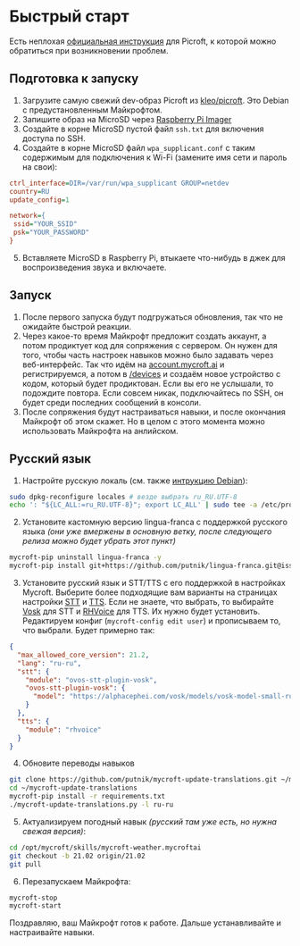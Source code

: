 # Быстрый старт

Есть неплохая [официальная инструкция](https://mycroft-ai.gitbook.io/docs/using-mycroft-ai/get-mycroft/picroft#getting-started-with-picroft) для Picroft, к которой можно обратиться при возникновении проблем.

## Подготовка к запуску
1. Загрузите самую свежий dev-образ Picroft из [kleo/picroft](https://github.com/kleo/picroft/releases). Это Debian с предустановленным Майкрофтом.
2. Запишите образ на MicroSD через [Raspberry Pi Imager](https://www.raspberrypi.com/software/)
3. Создайте в корне MicroSD пустой файл `ssh.txt` для включения доступа по SSH.
4. Создайте в корне MicroSD файл `wpa_supplicant.conf` с таким содержимым для подключения к Wi-Fi (замените имя сети и пароль на свои):
```ini
ctrl_interface=DIR=/var/run/wpa_supplicant GROUP=netdev
country=RU
update_config=1

network={
 ssid="YOUR_SSID"
 psk="YOUR_PASSWORD"
}
```
5. Вставляете MicroSD в Raspberry Pi, втыкаете что-нибудь в джек для воспроизведения звука и включаете.

## Запуск
1. После первого запуска будут подгружаться обновления, так что не ожидайте быстрой реакции.
2. Через какое-то время Майкрофт предложит создать аккаунт, а потом продиктует код для сопряжения с сервером. Он нужен для того, чтобы часть настроек навыков можно было задавать через веб-интерфейс. Так что идём на [account.mycroft.ai](https://account.mycroft.ai/) и регистрируемся, а потом в [/devices](https://account.mycroft.ai/devices) и создаём новое устройство с кодом, который будет продиктован. Если вы его не услышали, то подождите повтора. Если совсем никак, подключайтесь по SSH, он будет среди последних сообщений в консоли.
3. После сопряжения будут настраиваться навыки, и после окончания Майкрофт об этом скажет. Но в целом с этого момента можно использовать Майкрофта на анлийском.

## Русский язык
1. Настройте русскую локаль (см. также [интрукцию Debian](https://wiki.debian.org/Locale#Standard)):
```bash
sudo dpkg-reconfigure locales # везде выбрать ru_RU.UTF-8
echo ': "${LC_ALL:=ru_RU.UTF-8}"; export LC_ALL' | sudo tee -a /etc/profile
```
2. Установите кастомную версию lingua-franca с поддержкой русского языка _(они уже вмержены в основную ветку, после следующего релиза можно будет убрать этот пункт)_
```bash
mycroft-pip uninstall lingua-franca -y
mycroft-pip install git+https://github.com/putnik/lingua-franca.git@issue-213
```
3. Установите русский язык и STT/TTS с его поддержкой в настройках Mycroft. Выберите более подходящие вам варианты на страницах настройки [STT](/STT.md) и [TTS](/TTS.md). Если не знаете, что выбрать, то выбирайте [Vosk](./STT.md#vosk) для STT и [RHVoice](./TTS.md#rhvoice) для TTS. Их нужно будет установить. Редактируем конфиг (`mycroft-config edit user`) и прописываем то, что выбрали. Будет примерно так:
```json
{
  "max_allowed_core_version": 21.2,
  "lang": "ru-ru",
  "stt": {
    "module": "ovos-stt-plugin-vosk",
    "ovos-stt-plugin-vosk": {
      "model": "https://alphacephei.com/vosk/models/vosk-model-small-ru-0.22.zip"
    }
  },
  "tts": {
    "module": "rhvoice"
  }
}
```
4. Обновите переводы навыков
```bash
git clone https://github.com/putnik/mycroft-update-translations.git ~/mycroft-update-translations
cd ~/mycroft-update-translations
mycroft-pip install -r requirements.txt
./mycroft-update-translations.py -l ru-ru
```
5. Актуализируем погодный навык _(русский там уже есть, но нужна свежая версия)_:
```bash
cd /opt/mycroft/skills/mycroft-weather.mycroftai
git checkout -b 21.02 origin/21.02
git pull
```
6. Перезапускаем Майкрофта:
```bash
mycroft-stop
mycroft-start
```

Поздравляю, ваш Майкрофт готов к работе. Дальше устанавливайте и настраивайте навыки.
